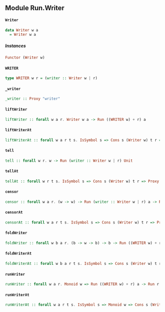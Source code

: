 ## Module Run.Writer

#### `Writer`

``` purescript
data Writer w a
  = Writer w a
```

##### Instances
``` purescript
Functor (Writer w)
```

#### `WRITER`

``` purescript
type WRITER w r = (writer :: Writer w | r)
```

#### `_writer`

``` purescript
_writer :: Proxy "writer"
```

#### `liftWriter`

``` purescript
liftWriter :: forall w a r. Writer w a -> Run ((WRITER w) + r) a
```

#### `liftWriterAt`

``` purescript
liftWriterAt :: forall w a r t s. IsSymbol s => Cons s (Writer w) t r => Proxy s -> Writer w a -> Run r a
```

#### `tell`

``` purescript
tell :: forall w r. w -> Run (writer :: Writer w | r) Unit
```

#### `tellAt`

``` purescript
tellAt :: forall w r t s. IsSymbol s => Cons s (Writer w) t r => Proxy s -> w -> Run r Unit
```

#### `censor`

``` purescript
censor :: forall w a r. (w -> w) -> Run (writer :: Writer w | r) a -> Run (writer :: Writer w | r) a
```

#### `censorAt`

``` purescript
censorAt :: forall w a r t s. IsSymbol s => Cons s (Writer w) t r => Proxy s -> (w -> w) -> Run r a -> Run r a
```

#### `foldWriter`

``` purescript
foldWriter :: forall w b a r. (b -> w -> b) -> b -> Run ((WRITER w) + r) a -> Run r (Tuple b a)
```

#### `foldWriterAt`

``` purescript
foldWriterAt :: forall w b a r t s. IsSymbol s => Cons s (Writer w) t r => Proxy s -> (b -> w -> b) -> b -> Run r a -> Run t (Tuple b a)
```

#### `runWriter`

``` purescript
runWriter :: forall w a r. Monoid w => Run ((WRITER w) + r) a -> Run r (Tuple w a)
```

#### `runWriterAt`

``` purescript
runWriterAt :: forall w a r t s. IsSymbol s => Monoid w => Cons s (Writer w) t r => Proxy s -> Run r a -> Run t (Tuple w a)
```



